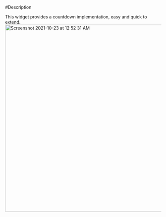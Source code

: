 #Description

This widget provides a countdown implementation, easy and quick to extend.
<img width="601" alt="Screenshot 2021-10-23 at 12 52 31 AM" src="https://user-images.githubusercontent.com/27719322/138511723-dd5ad417-6e88-4aaf-bee5-421031e508e6.png">
